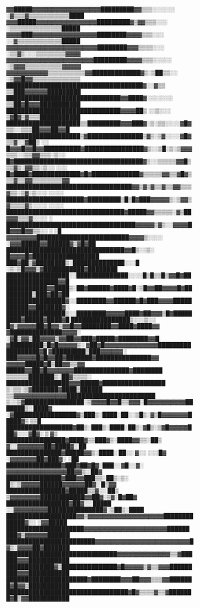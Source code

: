 

▓▓█████▓▓▓▓▓▓▓▓▓▓▓▓▓▓▓▓▓▓█████████▓▓▒▒▒░░░░░░ ░▓▒▒▒▓▒▒▒▒▒▒▒▒▒▒▒████
▓▓▓█████▓▓▓▓▓▓▓▓▓▓▓▓▓▓▓▓█████████▓▒▓▓▒▒▒░░░    ░▒▒▒▒▒▒▒▒▒▒▒▒▒▒█████
▓▓▓▓███▓▓▓▓▓▓▓▓▓▓▓▓▓▓▓▓▓████████▓▓▓▓▒▒▒░░░     ░░▓▒▒▒▒▒▒▒▒▒▒▒▒█████
▓▓▓▓▓▓▓▓▓▓▓▓▓▓▓▓▓▓▓▓▓▓▓▓████████▓▓▓▒▒▒▒░░░     ░▒▒▓▒░░░▒▒▒▒▒▒▒▒▓▓▓▓
▓▓▓▓▓▓▓▓▓▓▓▓▓▓▓▓▓▓▓▓▓▓▓█████████▓▓▓▓▒▒▒░░░░░   ░▒▓▓▓▒▒▒▒▒▒▒▒▒▒▓▓▓▓▓
▓▓▓▓▓▓▓▓▓▓▓▒▒▒▒▒▒▒▒▒▒▓▓█████████████▓▒░▒██▒▒░░ ░▒▓▓█▓▓▒▒▒▒▒▒▒▒▒▒▒▒▒
█████████████████████████████████████▓░░▓▒▒    ▒▒███▓▓▓▓▓▓█████████
███████████████████████████████▓▓████▓░░░░░░░  ▒▒██▓█▓▓▓███████████
███████████████████████████████▓▓▓▓██▒ ░░▒░░░  ▒▓█▓▒▓▒▒▒███████████
████████████████████▒▒█████████▓▓▓███▓░▒░▒▒░░░░▓█▓▒▒░░▒▒▒██▓▓▓██▓▓█
████████████████████▒▓███████████████▒▓▒░▒▓░░░░▓█▓▒▒▓░░▓██▒ ░░     
█▓▓▓█▓▓█▓▓██████████▓████████████████▓▒░░▒█░▒░▒▓▓▓▒▒▒░░▒▒▓▓▒▒▒░▒░░ 
█▓███████████████████████████████████▓▒░░▒▒▒▒▒▓▓█▒▒▒▓▒░▓▓▒▒░▒░░ ░░░
█▓████▓█████████████▓█▓█████████████▓▒▒▒▒▒▓▓▒▒▓█▓▒▒▒▓▒▒▓▓▒▒▒▒▒▒▒▒▓▓
██████████████████████████████████▓▓▒▓▒▓▒▒▓▒▒▓▓▒▒▒▓▒▒░▒▓░▒░░░  ░░░░
█████████████████████▓█████████▒█▒█▓███▓▓▓▓▓▒░▒▓▓▒▓▒▒▒▒▓▒░░░░  ░░░░
████████████████████████████████▓█████▓▓▒▒▒▒▒░▓▒██▓▓▓▒▒▒▓░░░░     ░
███████████████████████████████████▓▓▓▓▓▒▓▒░░▓▓▓▓██▓▓▓█▓▓▒▒░░  ░ ░█
▓▓▓▓▓▓▓▓█████████████████████████▓▓▓▓▒░░░░ ░▓▓▓█████▓▓██████▓▒▓█▓██
████████████████████████████████▓▓█▒░░▒░  █▓▓▓▓█▓██████████████████
███▓██▒▓████████▒░██████████████░░░█ ░▒░▒█▓▓▓▒▓███████████▓████████
█████████████████░░██████████████░░░░█▒█▒▒█▒▓▓█▓████████████████▓▓█
███████████▓▓████▒░██▓██████▓████▓█░▒█▓▓██▓▓▓▓█▓█████████▒███▓██▓██
████████████████▓░░████████▓▓██████▓█▓███▓▓▓▓███████████▓▓███████▓░
████████████████▒░░████████▓▓▓▓▓████▓██▓▓▓▒█▓█████████▓█████▓████▓█
████████████████▒░░░▒░░   █▓▒▓▓▓▓▓██▓█▓▓▒▓▓█▓▓████████▓▓████▓████▓▓
▓██████████████▓▓▓▓░      ░▓█▒▓▓▒██▓▓▓▓▒▓▓██▓▓███▓█████▓████████▓▓█
▓█████████▒█▓█▓▓▓▓▓▒░      ▓██▓█▓▓▓▓▓▓▓▓▓▓▓▓▓▓█████████ █████████▓█
▓█████████▒███▓▓▓▓▓▓░     ███▓▓▓▓▓█▓█▓▓██▓███████▓███████████████▓▓
▓▓▓▓▓█████▓█▒██▓▓▒▒▓▓    █████▓▓██▓█▓▓▓▓▓▓▓███████████████▓████████
▒▒▒▒▒▒███████▒░██▓▒▒▒▒░ █████████████████▓▓▓█████▓█████████████████
▒░▒▒░▒▓███████▓████▒██████ ▒▒▓▓▓▓▓▓▓▓▓▓▓▓▓▓████████████████████████
▒░░▒▓████████████████░▒▓▓▓▓█▓▓█▒▒▓▓▓░█▓▓▓▓▓▓▓▓▓▓███████▒░     ████▓
░▓█████████████████▓▒███▒░████░██░░▒█▒░▓▒█▓▓▓▓▓▓▓█████▓▒        ▒▒█
██████████████████▓██▒░███▒░████░██▒░▓█▒░▒▓█▓▓▓▓▓███▓░░░▓█▓░ ▒   ▓▒
████████████████▓████▓▒▒███▓▒░████▓▓▒▒░██▒ ▓░░▓▓▓▓▓▓▓██▓████▓░   ██
███████████████▓█████▓▓▒░████░ ██░░ ▓░░ ░░░█▓ ░▓▓▓▓▓▓▓██▓███▓░  ░██
███████████████▓███▓██▓█▓░███░░▓█░░▓░ ▓▓▓▓▓▓▓▓▓▓▓▓▓▓▓▓██▓▓▒░    ██▓
███████████████▓███▓▓███▒▒░██▒░▒░ █▒░▒▓▓▓▓▓██████▓▓▓▓▓▓██▓░    █▒▓▓
████████████████▓█████▒▒▓░░ ██▒ ▒▓▓▓▓▓▓▓▓████████████▓▓██▓░▒▓░█▓██▓
█████████████████▓██▓░░ █████ ░░▓▓▓▓▓▓▓▓▓███████████████▓░▒██▒░████
███████████████████▓▓▒▓▓▓▓▓▓▓▓▓▓▓▓▓▓▓▓▓▓▓▓█████████████▓░░ ░▓▓█████
█████████████████████▓▓▓▓▓▓▓▓▓▓▓▓▓▓▓▓▓▓▓▓▓▓██████ ███▓▒▓▓▓▓▓▓██████
████████████████████████▓▓▓▓▓▓▓▓▓▓▓▓▓▓▓▓▓▓▓▓▓▓▓▓▓█▓▒░▓▓▓▓██▓███████
██████████████████████████████▓▓▓▓▓▓▓▓▓▓▓▓▓▓▒▒▓██████▓▓▓███████████
█████████████▓▒███████████████▓█▓▓▓▓▓▒▓▒▒▓▓▓█████████▓▓▓███████████
██████████████████████▓████████▓▓▓██▓▓▓▒▒▒▓▓███████▓█▓▓▒███████████
█████████████████████████████████▓█▓▒▒▒▒▓▒▒▓███████▓█▒▓▓███████████

